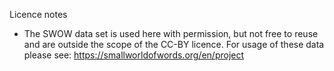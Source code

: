 
Licence notes

- The SWOW data set is used here with permission, but not free to reuse and are outside the scope of the CC-BY licence. For usage of these data please see: https://smallworldofwords.org/en/project
